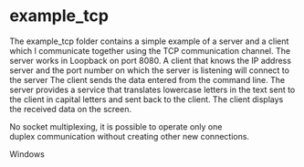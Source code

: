 # example_tcp
The example_tcp folder contains a simple example of a server and a client
which I communicate together using the TCP communication channel.
The server works in Loopback on port 8080. A client that knows the IP address
server and the port number on which the server is listening will connect to the server
The client sends the data entered from the command line.
The server provides a service that translates lowercase letters in the text
sent to the client in capital letters and sent back to the client.
The client displays the received data on the screen.

No socket multiplexing, it is possible to operate only one  
duplex communication without creating other new connections.

Windows
